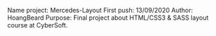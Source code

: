Name project: Mercedes-Layout
First push: 13/09/2020
Author: HoangBeard
Purpose: Final project about HTML/CSS3 & SASS layout course at CyberSoft.
